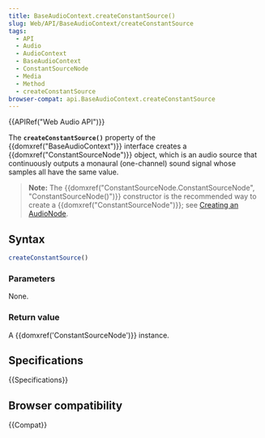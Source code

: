 ```yaml
---
title: BaseAudioContext.createConstantSource()
slug: Web/API/BaseAudioContext/createConstantSource
tags:
  - API
  - Audio
  - AudioContext
  - BaseAudioContext
  - ConstantSourceNode
  - Media
  - Method
  - createConstantSource
browser-compat: api.BaseAudioContext.createConstantSource
---
```

{{APIRef("Web Audio API")}}

The **`createConstantSource()`**
property of the {{domxref("BaseAudioContext")}} interface creates a
{{domxref("ConstantSourceNode")}} object, which is an audio source that continuously
outputs a monaural (one-channel) sound signal whose samples all have the same
value.

> **Note:** The {{domxref("ConstantSourceNode.ConstantSourceNode", "ConstantSourceNode()")}}
> constructor is the recommended way to create a {{domxref("ConstantSourceNode")}}; see
> [Creating an AudioNode](/en-US/docs/Web/API/AudioNode#creating_an_audionode).

## Syntax

```js
createConstantSource()
```

### Parameters

None.

### Return value

A {{domxref('ConstantSourceNode')}} instance.

## Specifications

{{Specifications}}

## Browser compatibility

{{Compat}}
